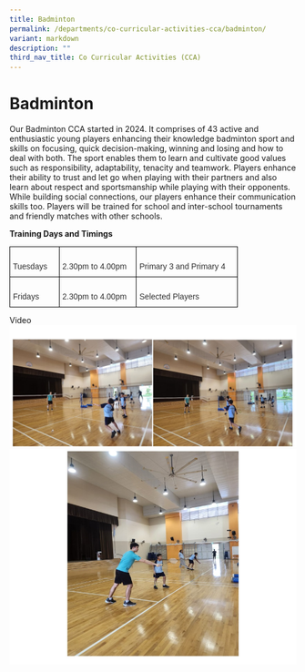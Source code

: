 ```yaml
---
title: Badminton
permalink: /departments/co-curricular-activities-cca/badminton/
variant: markdown
description: ""
third_nav_title: Co Curricular Activities (CCA)
---
```

# **Badminton**

Our Badminton CCA started in 2024. It comprises of 43 active and enthusiastic young players enhancing their knowledge badminton sport and skills on focusing, quick decision-making, winning and losing and how to deal with both. The sport enables them to learn and cultivate good values such as responsibility, adaptability, tenacity and teamwork. Players enhance their ability to trust and let go when playing with their partners and also learn about respect and sportsmanship while playing with their opponents.  While building social connections, our players enhance their communication skills too. Players will be trained for school and inter-school tournaments and friendly matches with other schools.  

**Training Days and Timings**  

<table class="tg" style="border-collapse:collapse;border-spacing:0"><thead><tr><th style="border-color:black;border-style:solid;border-width:1px;font-family:Arial, sans-serif;font-size:14px;font-weight:normal;overflow:hidden;padding:10px 5px;text-align:left;vertical-align:top;word-break:normal">&nbsp;&nbsp;&nbsp;<br><span style="color:#303030">Tuesdays </span>&nbsp;&nbsp;&nbsp;</th><th style="border-color:black;border-style:solid;border-width:1px;font-family:Arial, sans-serif;font-size:14px;font-weight:normal;overflow:hidden;padding:10px 5px;text-align:left;vertical-align:top;word-break:normal">&nbsp;&nbsp;&nbsp;<br><span style="color:#303030">2.30pm to 4.00pm</span>&nbsp;&nbsp;&nbsp;</th><th style="border-color:black;border-style:solid;border-width:1px;font-family:Arial, sans-serif;font-size:14px;font-weight:normal;overflow:hidden;padding:10px 5px;text-align:left;vertical-align:top;word-break:normal">&nbsp;&nbsp;&nbsp;<br><span style="color:#303030">Primary 3 and Primary 4 </span>&nbsp;&nbsp;&nbsp;</th></tr></thead><tbody><tr><td style="border-color:black;border-style:solid;border-width:1px;font-family:Arial, sans-serif;font-size:14px;overflow:hidden;padding:10px 5px;text-align:left;vertical-align:top;word-break:normal">&nbsp;&nbsp;&nbsp;<br><span style="color:#303030">Fridays</span>&nbsp;&nbsp;&nbsp;</td><td style="border-color:black;border-style:solid;border-width:1px;font-family:Arial, sans-serif;font-size:14px;overflow:hidden;padding:10px 5px;text-align:left;vertical-align:top;word-break:normal">&nbsp;&nbsp;&nbsp;<br><span style="color:#303030">2.30pm to 4.00pm</span>&nbsp;&nbsp;&nbsp;</td><td style="border-color:black;border-style:solid;border-width:1px;font-family:Arial, sans-serif;font-size:14px;overflow:hidden;padding:10px 5px;text-align:left;vertical-align:top;word-break:normal">&nbsp;&nbsp;&nbsp;<br><span style="color:#303030">Selected Players</span>&nbsp;&nbsp;&nbsp;</td></tr></tbody></table>

Video
![](/images/Badminton_pic01.jpg)
![](/images/Badminton_pic02.jpg)